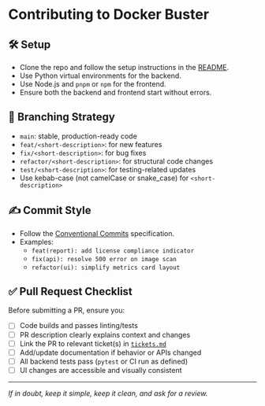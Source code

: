 <!--
Purpose: Contribution guide for Docker Buster
How to use: Follow these guidelines for setup, branching, commits, and PRs. Update as team practices evolve.
Last updated: 2024-06-09
-->
# Contributing to Docker Buster

## 🛠 Setup

- Clone the repo and follow the setup instructions in the [README](README.md).
- Use Python virtual environments for the backend.
- Use Node.js and `pnpm` or `npm` for the frontend.
- Ensure both the backend and frontend start without errors.

## 🌿 Branching Strategy

- `main`: stable, production-ready code
- `feat/<short-description>`: for new features
- `fix/<short-description>`: for bug fixes
- `refactor/<short-description>`: for structural code changes
- `test/<short-description>`: for testing-related updates
- Use kebab-case (not camelCase or snake_case) for `<short-description>`

## ✍️ Commit Style

- Follow the [Conventional Commits](https://www.conventionalcommits.org/) specification.
- Examples:
  - `feat(report): add license compliance indicator`
  - `fix(api): resolve 500 error on image scan`
  - `refactor(ui): simplify metrics card layout`

## ✅ Pull Request Checklist

Before submitting a PR, ensure you:

- [ ] Code builds and passes linting/tests
- [ ] PR description clearly explains context and changes
- [ ] Link the PR to relevant ticket(s) in [`tickets.md`](tickets.md)
- [ ] Add/update documentation if behavior or APIs changed
- [ ] All backend tests pass (`pytest` or CI run as defined)
- [ ] UI changes are accessible and visually consistent

---

_If in doubt, keep it simple, keep it clean, and ask for a review._
